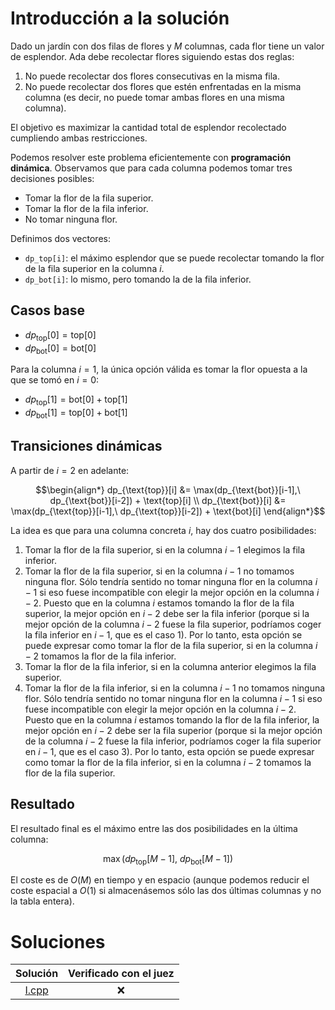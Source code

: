 # Introducción a la solución
Dado un jardín con dos filas de flores y $M$ columnas, cada flor tiene un valor
de esplendor. Ada debe recolectar flores siguiendo estas dos reglas:

1. No puede recolectar dos flores consecutivas en la misma fila.
2. No puede recolectar dos flores que estén enfrentadas en la misma columna
   (es decir, no puede tomar ambas flores en una misma columna).

El objetivo es maximizar la cantidad total de esplendor recolectado cumpliendo ambas restricciones.

Podemos resolver este problema eficientemente con **programación dinámica**.
Observamos que para cada columna podemos tomar tres decisiones posibles:
- Tomar la flor de la fila superior.
- Tomar la flor de la fila inferior.
- No tomar ninguna flor.

Definimos dos vectores:

- `dp_top[i]`: el máximo esplendor que se puede recolectar tomando la flor de
  la fila superior en la columna $i$.
- `dp_bot[i]`: lo mismo, pero tomando la de la fila inferior.

## Casos base

- $dp_{\text{top}}[0] = \text{top}[0]$
- $dp_{\text{bot}}[0] = \text{bot}[0]$
  
Para la columna $i = 1$, la única opción válida es tomar la flor opuesta a la que se tomó en $i = 0$:

- $dp_{\text{top}}[1] = \text{bot}[0] + \text{top}[1]$
- $dp_{\text{bot}}[1] = \text{top}[0] + \text{bot}[1]$

## Transiciones dinámicas

A partir de $i = 2$ en adelante:

```math
\begin{align*}
    dp_{\text{top}}[i] &= \max(dp_{\text{bot}}[i-1],\ dp_{\text{bot}}[i-2]) + \text{top}[i] \\
    dp_{\text{bot}}[i] &= \max(dp_{\text{top}}[i-1],\ dp_{\text{top}}[i-2]) + \text{bot}[i]
\end{align*}
```

La idea es que para una columna concreta $i$, hay dos cuatro posibilidades:
1. Tomar la flor de la fila superior, si en la columna $i-1$ elegimos la
   fila inferior.
2. Tomar la flor de la fila superior, si en la columna $i-1$ no tomamos
   ninguna flor. Sólo tendría sentido no tomar ninguna flor en la columna
   $i-1$ si eso fuese incompatible con elegir la mejor opción en la columna
   $i-2$. Puesto que en la columna $i$ estamos tomando la flor de la fila
   superior, la mejor opción en $i-2$ debe ser la fila inferior (porque si la
   mejor opción de la columna $i-2$ fuese la fila superior, podríamos coger la
   fila inferior en $i-1$, que es el caso 1). Por lo tanto, esta opción se puede
   expresar como tomar la flor de la fila superior, si en la columna $i-2$
   tomamos la flor de la fila inferior.
3. Tomar la flor de la fila inferior, si en la columna anterior elegimos la
   fila superior.
4. Tomar la flor de la fila inferior, si en la columna $i-1$ no tomamos
   ninguna flor. Sólo tendría sentido no tomar ninguna flor en la columna
   $i-1$ si eso fuese incompatible con elegir la mejor opción en la columna
   $i-2$. Puesto que en la columna $i$ estamos tomando la flor de la fila
   inferior, la mejor opción en $i-2$ debe ser la fila superior (porque si la
   mejor opción de la columna $i-2$ fuese la fila inferior, podríamos coger la
   fila superior en $i-1$, que es el caso 3). Por lo tanto, esta opción se puede
   expresar como tomar la flor de la fila inferior, si en la columna $i-2$
   tomamos la flor de la fila superior.

## Resultado

El resultado final es el máximo entre las dos posibilidades en la última
columna:

$$
\max(dp_{\text{top}}[M-1],\ dp_{\text{bot}}[M-1])
$$

El coste es de $O(M)$ en tiempo y en espacio (aunque podemos reducir el coste
espacial a $O(1)$ si almacenásemos sólo las dos últimas columnas y no la tabla
entera).

# Soluciones

| Solución | Verificado con el juez |
| :------: | :--------------------: |
| [I.cpp](src/I.cpp) | :x:          |

